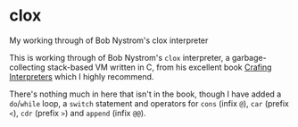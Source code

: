 # clox
My working through of Bob Nystrom's clox interpreter

This is  working through of Bob Nystrom's `clox` interpreter, a garbage-collecting stack-based VM written in C,
from his excellent book [Crafing Interpreters](http://craftinginterpreters.com/) which I highly recommend.

There's nothing much in here that isn't in the book, though I have added a `do`/`while` loop, a `switch` statement and
operators for `cons` (infix `@`), `car` (prefix `<`), `cdr` (prefix `>`) and `append` (infix `@@`).
